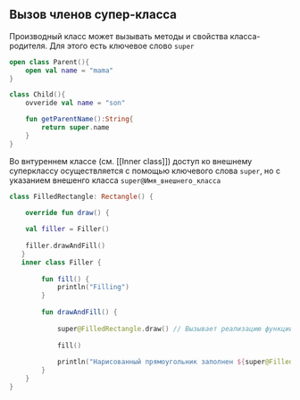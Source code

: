 ## Вызов членов супер-класса

Производный класс может вызывать методы и свойства класса-родителя.
Для этого есть ключевое слово `super`

```Kotlin
open class Parent(){
	open val name = "mama"
}

class Child(){
	ovveride val name = "son"

	fun getParentName():String{
		return super.name
	}
}
```

Во внтуреннем классе (см. [[Inner class]]) доступ ко внешнему суперклассу осуществляется с помощью ключевого слова `super`, но с указанием внешенго класса
`super@Имя_внешнего_класса`

```Kotlin
class FilledRectangle: Rectangle() {

	override fun draw() {
	
	val filler = Filler() 
	
	filler.drawAndFill()
   } 
   inner class Filler {
   
	    fun fill() {
		    println("Filling") 
	    } 
	    
	    fun drawAndFill() { 
	    
		    super@FilledRectangle.draw() // Вызывает реализацию функции draw() класса Rectangle 
		    
		    fill()
		    
		    println("Нарисованный прямоугольник заполнен ${super@FilledRectangle.borderColor} цветом") // Используется реализация get()-метода свойства borderColor в классе 
		}
	}
}
```
